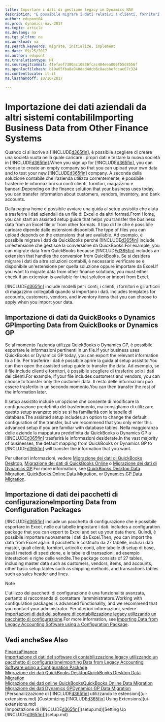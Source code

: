 ```yaml
---
title: Importare i dati di gestione legacy in Dynamics NAV
description: "È possibile migrare i dati relativi a clienti, fornitori e magazzino, ad esempio, da Excel, QuickBooks o Dynamics GP in Dynamics NAV."
author: edupont04
ms.prod: dynamics-nav-2017
ms.topic: article
ms.devlang: na
ms.tgt_pltfrm: na
ms.workload: na
ms.search.keywords: migrate, initialize, implement
ms.date: 09/25/2017
ms.author: edupont
ms.translationtype: HT
ms.sourcegitcommit: 4fefaef7380ac10836fcac404eea006f55d8556f
ms.openlocfilehash: b19a05fba8a940dad4dcb6c8aebbefdcae67c324
ms.contentlocale: it-it
ms.lasthandoff: 10/16/2017

---
```

# <a name="importing-business-data-from-other-finance-systems"></a><span data-ttu-id="ffa4c-103">Importazione dei dati aziendali da altri sistemi contabili</span><span class="sxs-lookup"><span data-stu-id="ffa4c-103">Importing Business Data from Other Finance Systems</span></span>
<span data-ttu-id="ffa4c-104">Quando ci si iscrive a [!INCLUDE[d365fin](includes/d365fin_md.md)], è possibile scegliere di creare una società vuota nella quale caricare i propri dati e testare la nuova società in [!INCLUDE[d365fin](includes/d365fin_md.md)].</span><span class="sxs-lookup"><span data-stu-id="ffa4c-104">When you sign up for [!INCLUDE[d365fin](includes/d365fin_md.md)], you can choose to create an empty company so that you can upload your own data and to test your new [!INCLUDE[d365fin](includes/d365fin_md.md)] company.</span></span> <span data-ttu-id="ffa4c-105">A seconda della soluzione contabile che l'azienda utilizza correntemente, è possibile trasferire le informazioni sui conti clienti, fornitori, magazzino e bancari.</span><span class="sxs-lookup"><span data-stu-id="ffa4c-105">Depending on the finance solution that your business uses today, you can transfer information about customers, vendors, inventory, and bank accounts.</span></span>  

<span data-ttu-id="ffa4c-106">Dalla pagina home è possibile avviare una guida al setup assistito che aiuta a trasferire i dati aziendali da un file di Excel o da altri formati.</span><span class="sxs-lookup"><span data-stu-id="ffa4c-106">From Home, you can start an assisted setup guide that helps you transfer the business data from an Excel file or from other formats.</span></span> <span data-ttu-id="ffa4c-107">Il tipo di file che è possibile caricare dipende dalle estensioni disponibili.</span><span class="sxs-lookup"><span data-stu-id="ffa4c-107">The type of files you can upload depends on the extensions that are available.</span></span> <span data-ttu-id="ffa4c-108">Ad esempio, è possibile migrare i dati da QuickBooks perché [!INCLUDE[d365fin](includes/d365fin_md.md)] include un'estensione che gestisce la conversione da QuickBooks.</span><span class="sxs-lookup"><span data-stu-id="ffa4c-108">For example, you can migrate data from QuickBooks because [!INCLUDE[d365fin](includes/d365fin_md.md)] includes an extension that handles the conversion from QuickBooks.</span></span> <span data-ttu-id="ffa4c-109">Se si desidera migrare i dati da altre soluzioni contabili, è necessario verificare se è disponibile un'estensione per quella soluzione oppure importare da Excel.</span><span class="sxs-lookup"><span data-stu-id="ffa4c-109">If you want to migrate data from other finance solutions, you must either check if an extension is available for that solution or import from Excel.</span></span>  

[!INCLUDE[d365fin](includes/d365fin_md.md)]<span data-ttu-id="ffa4c-110"> include modelli per i conti, i clienti, i fornitori e gli articoli di magazzino collegabili quando si importano i dati.</span><span class="sxs-lookup"><span data-stu-id="ffa4c-110"> includes templates for accounts, customers, vendors, and inventory items that you can choose to apply when you import your data.</span></span>  

## <a name="importing-data-from-quickbooks-or-dynamics-gp"></a><span data-ttu-id="ffa4c-111">Importazione di dati da QuickBooks o Dynamics GP</span><span class="sxs-lookup"><span data-stu-id="ffa4c-111">Importing Data from QuickBooks or Dynamics GP</span></span>
<span data-ttu-id="ffa4c-112">Se al momento l'azienda utilizza QuickBooks o Dynamics GP, è possibile esportare le informazioni pertinenti in un file.</span><span class="sxs-lookup"><span data-stu-id="ffa4c-112">If your business uses QuickBooks or Dynamics GP today, you can export the relevant information to a file.</span></span> <span data-ttu-id="ffa4c-113">Per trasferire i dati è possibile aprire la guida al setup assistito.</span><span class="sxs-lookup"><span data-stu-id="ffa4c-113">You can then open the assisted setup guide to transfer the data.</span></span>
<span data-ttu-id="ffa4c-114">Ad esempio, se il file include clienti e fornitori, è possibile scegliere di trasferire solo i dati dei clienti.</span><span class="sxs-lookup"><span data-stu-id="ffa4c-114">For example, if your file includes customers and vendors, you can choose to transfer only the customer data.</span></span> <span data-ttu-id="ffa4c-115">Il resto delle informazioni può essere trasferito in un secondo momento.</span><span class="sxs-lookup"><span data-stu-id="ffa4c-115">You can then transfer the rest of the information later.</span></span>  

<span data-ttu-id="ffa4c-116">Il setup assistito include un'opzione che consente di modificare la configurazione predefinita del trasferimento, ma consigliamo di utilizzare questo setup avanzato solo se si ha familiarità con le tabelle di database.</span><span class="sxs-lookup"><span data-stu-id="ffa4c-116">The assisted setup includes an option to change the default configuration of the transfer, but we recommend that you only enter this advanced setup if you are familiar with database tables.</span></span> <span data-ttu-id="ffa4c-117">Nella maggioranza delle aziende la mappatura predefinita da QuickBooks o Dynamics GP a [!INCLUDE[d365fin](includes/d365fin_md.md)] trasferirà le informazioni desiderate.</span><span class="sxs-lookup"><span data-stu-id="ffa4c-117">In the vast majority of businesses, the default mapping from QuickBooks or Dynamics GP to [!INCLUDE[d365fin](includes/d365fin_md.md)] will transfer the information that you want.</span></span>  

<span data-ttu-id="ffa4c-118">Per ulteriori informazioni, vedere [Migrazione dei dati di QuickBooks Desktop](ui-extensions-quickbooks-data-migration.md), [Migrazione dei dati di QuickBooks Online](ui-extensions-quickbooks-online-data-migration.md) o [Migrazione dei dati di Dynamics GP](ui-extensions-dynamicsgp-data-migration.md).</span><span class="sxs-lookup"><span data-stu-id="ffa4c-118">For more information, see [QuickBooks Desktop Data Migration](ui-extensions-quickbooks-data-migration.md), [QuickBooks Online Data Migration](ui-extensions-quickbooks-online-data-migration.md), or [Dynamics GP Data Migration](ui-extensions-dynamicsgp-data-migration.md).</span></span>  

## <a name="importing-data-from-configuration-packages"></a><span data-ttu-id="ffa4c-119">Importazione di dati dei pacchetti di configurazione</span><span class="sxs-lookup"><span data-stu-id="ffa4c-119">Importing Data from Configuration Packages</span></span>
[!INCLUDE[d365fin](includes/d365fin_md.md)]<span data-ttu-id="ffa4c-120"> include un pacchetto di configurazione che è possibile esportare in Excel, nelle cui tabelle impostare i dati.</span><span class="sxs-lookup"><span data-stu-id="ffa4c-120"> includes a configuration package that you can export to Excel and set up your data there.</span></span> <span data-ttu-id="ffa4c-121">Quindi, è possibile importare nuovamente i dati da Excel.</span><span class="sxs-lookup"><span data-stu-id="ffa4c-121">Then, you can import the data from Excel again.</span></span> <span data-ttu-id="ffa4c-122">Il pacchetto è costituito da 27 tabelle, inclusi i dati master, quali clienti, fornitori, articoli e conti, altre tabelle di setup di base, quali i metodi di spedizione, e le tabelle di transazioni, ad esempio intestazioni e righe delle vendite.</span><span class="sxs-lookup"><span data-stu-id="ffa4c-122">The package consists of 27 tables, including master data such as customers, vendors, items, and accounts, other basic setup tables such as shipping methods, and transactions tables such as sales header and lines.</span></span>  

> [!NOTE]  
>   <span data-ttu-id="ffa4c-123">L'utilizzo dei pacchetti di configurazione è una funzionalità avanzata, pertanto si raccomanda di contattare l'amministratore.</span><span class="sxs-lookup"><span data-stu-id="ffa4c-123">Working with configuration packages is advanced functionality, and we recommend that you contact your administrator.</span></span> <span data-ttu-id="ffa4c-124">Per ulteriori informazioni, vedere [Importazioni di dati del software di contabilizzazione legacy utilizzando un pacchetto di configurazione](across-import-data-configuration-packages.md).</span><span class="sxs-lookup"><span data-stu-id="ffa4c-124">For more information, see [Importing Data from Legacy Accounting Software using a Configuration Package](across-import-data-configuration-packages.md).</span></span>  

## <a name="see-also"></a><span data-ttu-id="ffa4c-125">Vedi anche</span><span class="sxs-lookup"><span data-stu-id="ffa4c-125">See Also</span></span>
[<span data-ttu-id="ffa4c-126">Finanza</span><span class="sxs-lookup"><span data-stu-id="ffa4c-126">Finance</span></span>](finance.md)  
[<span data-ttu-id="ffa4c-127">Importazione di dati del software di contabilizzazione legacy utilizzando un pacchetto di configurazione</span><span class="sxs-lookup"><span data-stu-id="ffa4c-127">Importing Data from Legacy Accounting Software using a Configuration Package</span></span>](across-import-data-configuration-packages.md)  
[<span data-ttu-id="ffa4c-128">Migrazione dei dati QuickBooks Desktop</span><span class="sxs-lookup"><span data-stu-id="ffa4c-128">QuickBooks Desktop Data Migration</span></span>](ui-extensions-quickbooks-data-migration.md)  
[<span data-ttu-id="ffa4c-129">Migrazione dei dati online QuickBooks</span><span class="sxs-lookup"><span data-stu-id="ffa4c-129">QuickBooks Online Data Migration</span></span>](ui-extensions-quickbooks-online-data-migration.md)  
[<span data-ttu-id="ffa4c-130">Migrazione dei dati Dynamics GP</span><span class="sxs-lookup"><span data-stu-id="ffa4c-130">Dynamics GP Data Migration</span></span>](ui-extensions-dynamicsgp-data-migration.md)  
<span data-ttu-id="ffa4c-131">[Personalizzazione di [!INCLUDE[d365fin](includes/d365fin_md.md)] utilizzando le estensioni](ui-extensions.md) </span><span class="sxs-lookup"><span data-stu-id="ffa4c-131">[Customizing [!INCLUDE[d365fin](includes/d365fin_md.md)] Using Extensions](ui-extensions.md) </span></span>  
<span data-ttu-id="ffa4c-132">[Impostazione di [!INCLUDE[d365fin](includes/d365fin_md.md)]](setup.md)</span><span class="sxs-lookup"><span data-stu-id="ffa4c-132">[Setting Up [!INCLUDE[d365fin](includes/d365fin_md.md)]](setup.md)</span></span>

## 


